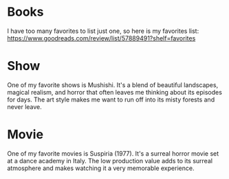 # Books
I have too many favorites to list just one, so here is my favorites list:
https://www.goodreads.com/review/list/57889491?shelf=favorites

# Show
One of my favorite shows is Mushishi. It's a blend of beautiful landscapes, magical realism, and horror that often leaves me thinking about its episodes for days. The art style makes me want to run off into its misty forests and never leave.

# Movie
One of my favorite movies is Suspiria (1977). It's a surreal horror movie set at a dance academy in Italy. The low production value adds to its surreal atmosphere and makes watching it a very memorable experience.